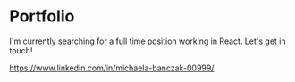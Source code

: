 # Portfolio

I'm currently searching for a full time position working in React. Let's get in touch! 

https://www.linkedin.com/in/michaela-banczak-00999/

